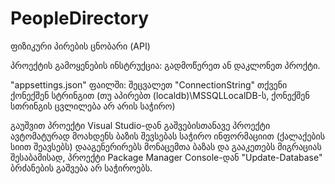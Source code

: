 # PeopleDirectory

ფიზიკური პირების ცნობარი (API)

პროექტის გამოყენების ინსტრუქცია: 
გადმოწერეთ ან დაკლონეთ პროქტი.

"appsettings.json" ფაილში: შეცვალეთ "ConnectionString" თქვენი ქონექშენ სტრინგით 
(თუ აპირებთ (localdb)\\MSSQLLocalDB-ს, ქონექშენ სთრინგის ცვლილება არ არის საჭირო)

გაუშვით პროექტი Visual Studio-დან
გაშვებისთანავე პროექტი ავტომატურად მოახდენს ბაზის შევსებას საჭირო ინფორმაციით (ქალაქების სიით შეავსებს) 
დააგენერირებს მონაცემთა ბაზას და გააკეთებს მიგრაციას
შესაბამისად, პროექტი Package Manager Console-დან "Update-Database" ბრძანების გაშვება არ საჭიროებს.
